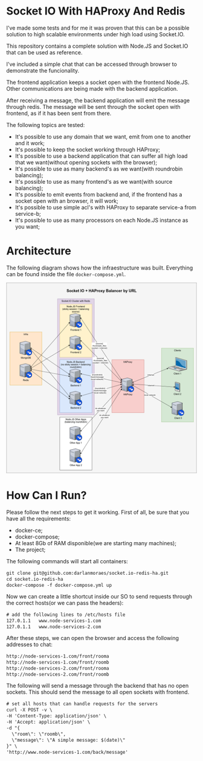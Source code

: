 # Socket IO With HAProxy And Redis

I've made some tests and for me it was proven that this can be a possible solution to high scalable environments under high load using Socket.IO.

This repository contains a complete solution with Node.JS and Socket.IO that can be used as reference.

I've included a simple chat that can be accessed through browser to demonstrate the funcionality.

The frontend application keeps a socket open with the frontend Node.JS. Other communications are being made with the backend application.

After receiving a message, the backend application will emit the message through redis. The message will be sent through the socket open with frontend, as if it has been sent from there.

The following topics are tested:
* It's possible to use any domain that we want, emit from one to another and it work;
* It's possible to keep the socket working through HAProxy;
* It's possible to use a backend application that can suffer all high load that we want(without opening sockets with the browser);
* It's possible to use as many backend's as we want(with roundrobin balancing);
* It's possible to use as many frontend's as we want(with source balancing);
* It's possible to emit events from backend and, if the frontend has a socket open with an browser, it will work;
* It's possible to use simple acl's with HAProxy to separate service-a from service-b;
* It's possible to use as many processors on each Node.JS instance as you want;

# Architecture
The following diagram shows how the infraestructure was built. Everything can be found inside the file ```docker-compose.yml```.

![alt tag](Socket_IO_HA.png)

# How Can I Run?
Please follow the next steps to get it working. First of all, be sure that you have all the requirements:
* docker-ce;
* docker-compose;
* At least 8Gb of RAM disponible(we are starting many machines);
* The project;

The following commands will start all containers:
```
git clone git@github.com:darlanmoraes/socket.io-redis-ha.git
cd socket.io-redis-ha
docker-compose -f docker-compose.yml up
```

Now we can create a little shortcut inside our SO to send requests through the correct hosts(or we can pass the headers):
```
# add the following lines to /etc/hosts file
127.0.1.1	www.node-services-1.com
127.0.1.1	www.node-services-2.com
```

After these steps, we can open the browser and access the following addresses to chat:
```
http://node-services-1.com/front/rooma
http://node-services-1.com/front/roomb
http://node-services-2.com/front/rooma
http://node-services-2.com/front/roomb
```

The following will send a message through the backend that has no open sockets. This should send the message to all open sockets with frontend.
```
# set all hosts that can handle requests for the servers
curl -X POST -v \
-H 'Content-Type: application/json' \
-H 'Accept: application/json' \
-d "{
  \"room\": \"roomb\",
  \"message\": \"A simple message: $(date)\"
}" \
'http://www.node-services-1.com/back/message'
```
